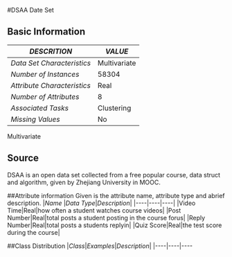 #DSAA Date Set
## Basic Information 
|*DESCRITION* |*VALUE*|
|-------------|------------|
|*Data Set Characteristics* |Multivariate|
|*Number of Instances*| 58304|
|*Attribute Characteristics* |Real|
|*Number of Attributes*| 8 |
|*Associated Tasks* |Clustering|
|*Missing Values*| No|


Multivariate
## Source 
DSAA is an open data set collected from a free popular course, data struct and algorithm, given by Zhejiang University in MOOC.

##Attribute information
Given is the attribute name, attribute type and abrief description. 
|*Name* |*Data Type*|*Description*|
|----|----|----|
|Video Time|Real|how often a student watches course videos|
|Post Number|Real|total posts a student posting in the course forus|
|Reply Number|Real|total posts a students replyin|
|Quiz Score|Real|the test score during the course|

##Class Distribution
|*Class*|*Examples*|*Description*|
|----|----|----

